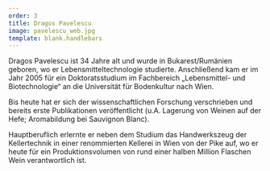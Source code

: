 ```yaml
---
order: 3
title: Dragos Pavelescu
image: pavelescu_web.jpg
template: blank.handlebars
---
```

Dragos Pavelescu ist 34 Jahre alt und wurde in Bukarest/Rumänien geboren, wo er Lebensmitteltechnologie studierte. Anschließend kam er im Jahr 2005 für ein Doktoratsstudium im Fachbereich „Lebensmittel- und Biotechnologie“ an die Universität für Bodenkultur nach Wien. 

Bis heute hat er sich der wissenschaftlichen Forschung verschrieben und bereits erste Publikationen veröffentlicht (u.A. Lagerung von Weinen auf der Hefe; Aromabildung bei Sauvignon Blanc).

Hauptberuflich erlernte er neben dem Studium das Handwerkszeug der Kellertechnik in einer renommierten Kellerei in Wien von der Pike auf, wo er heute für ein Produktionsvolumen von rund einer halben Million Flaschen Wein verantwortlich ist.


